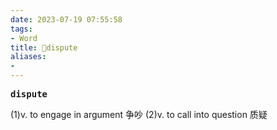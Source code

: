 ```yaml
---
date: 2023-07-19 07:55:58
tags: 
- Word
title: 📖dispute
aliases: 
- 
---
```


<pre><strong>dispute</strong></pre>
(1)v. to engage in argument 争吵
(2)v. to call into question 质疑